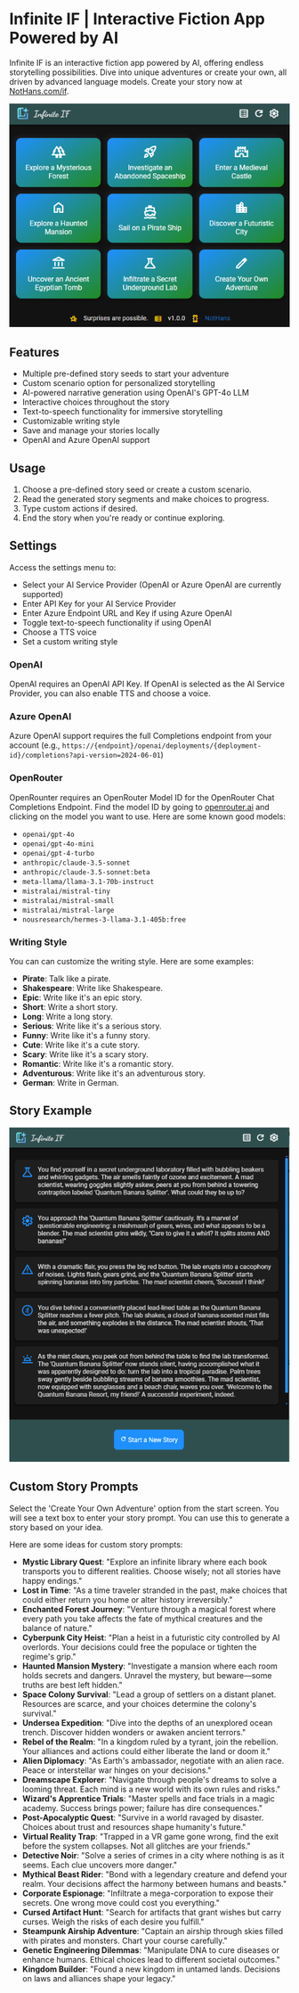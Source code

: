 # Infinite IF | Interactive Fiction App Powered by AI

Infinite IF is an interactive fiction app powered by AI, offering endless storytelling possibilities. Dive into unique adventures or create your own, all driven by advanced language models. Create your story now at [NotHans.com/if](https://nothans.com/if).

![Infinite IF Start Screen](/screenshots/if-start-screen.png)

## Features

- Multiple pre-defined story seeds to start your adventure
- Custom scenario option for personalized storytelling
- AI-powered narrative generation using OpenAI's GPT-4o LLM
- Interactive choices throughout the story
- Text-to-speech functionality for immersive storytelling
- Customizable writing style
- Save and manage your stories locally
- OpenAI and Azure OpenAI support

## Usage

1. Choose a pre-defined story seed or create a custom scenario.
2. Read the generated story segments and make choices to progress.
3. Type custom actions if desired.
4. End the story when you're ready or continue exploring.

## Settings

Access the settings menu to:

- Select your AI Service Provider (OpenAI or Azure OpenAI are currently supported)
- Enter API Key for your AI Service Provider
- Enter Azure Endpoint URL and Key if using Azure OpenAI
- Toggle text-to-speech functionality if using OpenAI
- Choose a TTS voice
- Set a custom writing style

### OpenAI
OpenAI requires an OpenAI API Key. If OpenAI is selected as the AI Service Provider, you can also enable TTS and choose a voice.

### Azure OpenAI
Azure OpenAI support requires the full Completions endpoint from your account (e.g., `https://{endpoint}/openai/deployments/{deployment-id}/completions?api-version=2024-06-01`)

### OpenRouter
OpenRounter requires an OpenRouter Model ID for the OpenRouter Chat Completions Endpoint. Find the model ID by going to [openrouter.ai](https://openrouter.ai) and clicking on the model you want to use. Here are some known good models:

- `openai/gpt-4o`
- `openai/gpt-4o-mini`
- `openai/gpt-4-turbo`
- `anthropic/claude-3.5-sonnet`
- `anthropic/claude-3.5-sonnet:beta`
- `meta-llama/llama-3.1-70b-instruct`
- `mistralai/mistral-tiny`
- `mistralai/mistral-small`
- `mistralai/mistral-large`
- `nousresearch/hermes-3-llama-3.1-405b:free`

### Writing Style

You can can customize the writing style. Here are some examples:

- **Pirate**: Talk like a pirate.
- **Shakespeare**: Write like Shakespeare.
- **Epic**: Write like it's an epic story.
- **Short**: Write a short story.
- **Long**: Write a long story.
- **Serious**: Write like it's a serious story.
- **Funny**: Write like it's a funny story.
- **Cute**: Write like it's a cute story.
- **Scary**: Write like it's a scary story.
- **Romantic**: Write like it's a romantic story.
- **Adventurous**: Write like it's an adventurous story.
- **German**: Write in German.

## Story Example

![Banana Splitter Story| Infinite IF](/screenshots/if-banana-splitter-story.png)

## Custom Story Prompts
Select the 'Create Your Own Adventure' option from the start screen. You will see a text box to enter your story prompt. You can use this to generate a story based on your idea.

Here are some ideas for custom story prompts:

- **Mystic Library Quest**: "Explore an infinite library where each book transports you to different realities. Choose wisely; not all stories have happy endings."
- **Lost in Time**: "As a time traveler stranded in the past, make choices that could either return you home or alter history irreversibly."
- **Enchanted Forest Journey**: "Venture through a magical forest where every path you take affects the fate of mythical creatures and the balance of nature."
- **Cyberpunk City Heist**: "Plan a heist in a futuristic city controlled by AI overlords. Your decisions could free the populace or tighten the regime's grip."
- **Haunted Mansion Mystery**: "Investigate a mansion where each room holds secrets and dangers. Unravel the mystery, but beware—some truths are best left hidden."
- **Space Colony Survival**: "Lead a group of settlers on a distant planet. Resources are scarce, and your choices determine the colony's survival."
- **Undersea Expedition**: "Dive into the depths of an unexplored ocean trench. Discover hidden wonders or awaken ancient terrors."
- **Rebel of the Realm**: "In a kingdom ruled by a tyrant, join the rebellion. Your alliances and actions could either liberate the land or doom it."
- **Alien Diplomacy**: "As Earth's ambassador, negotiate with an alien race. Peace or interstellar war hinges on your decisions."
- **Dreamscape Explorer**: "Navigate through people's dreams to solve a looming threat. Each mind is a new world with its own rules and risks."
- **Wizard's Apprentice Trials**: "Master spells and face trials in a magic academy. Success brings power; failure has dire consequences."
- **Post-Apocalyptic Quest**: "Survive in a world ravaged by disaster. Choices about trust and resources shape humanity's future."
- **Virtual Reality Trap**: "Trapped in a VR game gone wrong, find the exit before the system collapses. Not all glitches are your friends."
- **Detective Noir**: "Solve a series of crimes in a city where nothing is as it seems. Each clue uncovers more danger."
- **Mythical Beast Rider**: "Bond with a legendary creature and defend your realm. Your decisions affect the harmony between humans and beasts."
- **Corporate Espionage**: "Infiltrate a mega-corporation to expose their secrets. One wrong move could cost you everything."
- **Cursed Artifact Hunt**: "Search for artifacts that grant wishes but carry curses. Weigh the risks of each desire you fulfill."
- **Steampunk Airship Adventure**: "Captain an airship through skies filled with pirates and monsters. Chart your course carefully."
- **Genetic Engineering Dilemmas**: "Manipulate DNA to cure diseases or enhance humans. Ethical choices lead to different societal outcomes."
- **Kingdom Builder**: "Found a new kingdom in untamed lands. Decisions on laws and alliances shape your legacy."
